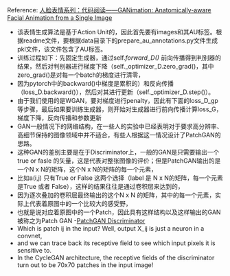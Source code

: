 Reference: [人脸表情系列：代码阅读——GANimation: Anatomically-aware Facial Animation from a Single Image](https://blog.csdn.net/lynlindasy/article/details/96865515)
- 该表情生成算法是基于Action Unit的，因此首先要有images和其AU标签。根据readme文件，要根据data目录下的prepare_au_annotations.py文件生成pkl文件，该文件包含了AU标签。
- 训练过程如下：先固定生成器，通过self._forward_D()_ 前向传播得到判别器的结果，然后对判别器进行梯度下降（self._optimizer_D.zero_grad()，其中zero_grad()是对每一个batch的梯度进行清零，  
- 因为pytorch中的backward()中梯度是累积的）和反向传播（loss_D.backward()），然后对其进行更新（self._optimizer_D.step()）。  
- 由于我们使用的是WGAN，要对梯度进行penalty，因此有下面的loss_D_gp等步骤，最后如果要训练生成器，则开始对生成器进行前向传播计算loss_G，梯度下降，反向传播和参数更新
- GAN一般情况下的网络结构，在一些人的实验中已经表明对于要求高分辨率、高细节保持的图像领域中并不适合，有些人根据这一情况设计了PatchGAN的思路。
- 这种GAN的差别主要是在于Discriminator上，一般的GAN是只需要输出一个true or fasle 的矢量，这是代表对整张图像的评价；但是PatchGAN输出的是一个N x N的矩阵，这个N x N的矩阵的每一个元素，
- 比如a(i,j) 只有True or False 这两个选择（label 是 N x N的矩阵，每一个元素是True 或者 False），这样的结果往往是通过卷积层来达到的，
- 因为逐次叠加的卷积层最终输出的这个N x N 的矩阵，其中的每一个元素，实际上代表着原图中的一个比较大的感受野，
- 也就是说对应着原图中的一个Patch，因此具有这样结构以及这样输出的GAN被称之为Patch GAN
-[PatchGAN Discriminator](https://github.com/junyanz/pytorch-CycleGAN-and-pix2pix/issues/39)
- Which is patch ij in the input? Well, output X_ij is just a neuron in a convnet, 
- and we can trace back its receptive field to see which input pixels it is sensitive to. 
- In the CycleGAN architecture, the receptive fields of the discriminator turn out to be 70x70 patches in the input image!

